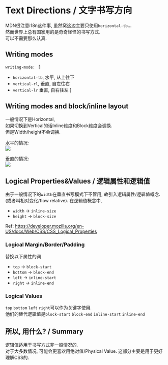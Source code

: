 # Text Directions / 文字书写方向

MDN很注意i18n这件事, 虽然窝这边主要只使用`horizontal-tb`...  
然而世界上总有国家用的是奇奇怪怪的书写方式.  
可以不需要那么认真.

## Writing modes
`writing-mode: ` [
- `horizontal-tb`, 水平, 从上往下
- `vertical-rl`, 垂直, 自左往右
- `vertical-lr` 垂直, 自右往左
]

## Writing modes and block/inline layout

一般情况下是Horizontal,  
如果切换到Vertical的话Inline维度和Block维度会调换.  
但是Width/height不会调换.

水平的情况:  
![](https://media.prod.mdn.mozit.cloud/attachments/2019/04/06/16574/e4f6ece210f6928bcbca0d6abd4d0d4f/horizontal-tb.png)

垂直的情况:  
![](https://media.prod.mdn.mozit.cloud/attachments/2019/04/06/16575/d9cb0009e49df85d9e99a76d79d4b2e7/vertical.png)

<!-- BTW, 如需自右到左, 使用`text-align`属性.  
上面写了之后会说这个的 -->

## Logical Properties&Values / 逻辑属性和逻辑值

由于一般情况下的`width`在垂直书写模式下不管用, 故引入逻辑属性/逻辑值概念. (或者叫相对变化/flow relative). 在逻辑值概念中,  
- `width` -> `inline-size`
- `height` -> `block-size`

Ref: https://developer.mozilla.org/en-US/docs/Web/CSS/CSS_Logical_Properties

### Logical Margin/Border/Padding
替换以下属性的词
- `top` -> `block-start`
- `bottom` -> `block-end`
- `left` -> `inline-start`
- `right` -> `inline-end`

### Logical Values
`top` `bottom` `left` `right`可以作为关键字使用.  
他们的替代逻辑值是`block-start` `block-end` `inline-start` `inline-end`

## 所以, 用什么? / Summary
逻辑值适用于书写方式非一般情况的.  
对于大多数情况, 可能会更喜欢用绝对值/Physical Value.
这部分主要是用于更好理解CSS的. 
